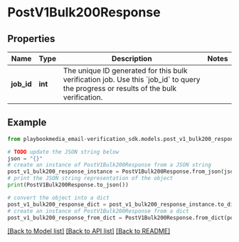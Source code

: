 # PostV1Bulk200Response


## Properties

Name | Type | Description | Notes
------------ | ------------- | ------------- | -------------
**job_id** | **int** | The unique ID generated for this bulk verification job. Use this &#x60;job_id&#x60; to query the progress or results of the bulk verification. | 

## Example

```python
from playbookmedia_email-verification_sdk.models.post_v1_bulk200_response import PostV1Bulk200Response

# TODO update the JSON string below
json = "{}"
# create an instance of PostV1Bulk200Response from a JSON string
post_v1_bulk200_response_instance = PostV1Bulk200Response.from_json(json)
# print the JSON string representation of the object
print(PostV1Bulk200Response.to_json())

# convert the object into a dict
post_v1_bulk200_response_dict = post_v1_bulk200_response_instance.to_dict()
# create an instance of PostV1Bulk200Response from a dict
post_v1_bulk200_response_from_dict = PostV1Bulk200Response.from_dict(post_v1_bulk200_response_dict)
```
[[Back to Model list]](../README.md#documentation-for-models) [[Back to API list]](../README.md#documentation-for-api-endpoints) [[Back to README]](../README.md)


